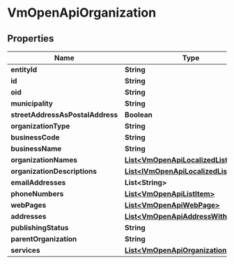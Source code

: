 
# VmOpenApiOrganization

## Properties
Name | Type | Description | Notes
------------ | ------------- | ------------- | -------------
**entityId** | **String** |  |  [optional]
**id** | **String** |  |  [optional]
**oid** | **String** |  |  [optional]
**municipality** | **String** |  |  [optional]
**streetAddressAsPostalAddress** | **Boolean** |  |  [optional]
**organizationType** | **String** |  | 
**businessCode** | **String** |  |  [optional]
**businessName** | **String** |  |  [optional]
**organizationNames** | [**List&lt;VmOpenApiLocalizedListItem&gt;**](VmOpenApiLocalizedListItem.md) |  | 
**organizationDescriptions** | [**List&lt;IVmOpenApiLocalizedListItem&gt;**](IVmOpenApiLocalizedListItem.md) |  |  [optional]
**emailAddresses** | **List&lt;String&gt;** |  |  [optional]
**phoneNumbers** | [**List&lt;VmOpenApiListItem&gt;**](VmOpenApiListItem.md) |  |  [optional]
**webPages** | [**List&lt;VmOpenApiWebPage&gt;**](VmOpenApiWebPage.md) |  |  [optional]
**addresses** | [**List&lt;VmOpenApiAddressWithType&gt;**](VmOpenApiAddressWithType.md) |  |  [optional]
**publishingStatus** | **String** |  | 
**parentOrganization** | **String** |  |  [optional]
**services** | [**List&lt;VmOpenApiOrganizationService&gt;**](VmOpenApiOrganizationService.md) |  |  [optional]



